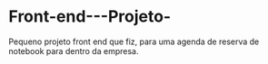 # Front-end---Projeto-
Pequeno projeto front end que fiz, para uma agenda de reserva de notebook para dentro da empresa.
